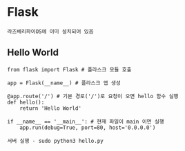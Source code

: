 Flask
======

`라즈베리파이OS에 이미 설치되어 있음`


Hello World
----------------

```
from flask import Flask # 플라스크 모듈 호출

app = Flask(__name__) # 플라스크 앱 생성

@app.route('/') # 기본 경로('/')로 요청이 오면 hello 함수 실행
def hello():
    return 'Hello World'

if __name__ == '__main__': # 현재 파일이 main 이면 실행
    app.run(debug=True, port=80, host='0.0.0.0')
```

`서버 실행 - sudo python3 hello.py`

